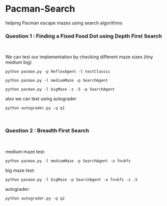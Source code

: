 # Pacman-Search
helping Pacman escape mazes using search algorithms  <br>

<h3> Question 1 : Finding a Fixed Food Dot using Depth First Search </h3> <br>

We can test our implementation by checking different maze sizes (tiny medium big)
```
python pacman.py -p ReflexAgent -l testClassic
```
```
python pacman.py -l mediumMaze -p SearchAgent
```
```
python pacman.py -l bigMaze -z .5 -p SearchAgent
```
also we can test using autograder

```
python autograder.py -q q1
```

<br>

<h3> Question 2 : Breadth First Search</h3> <br>

medium maze test:
  
```
python pacman.py -l mediumMaze -p SearchAgent -a fn=bfs
```
big maze test:

```
python pacman.py -l bigMaze -p SearchAgent -a fn=bfs -z .5
```
autograder:

```
python autograder.py -q q2
```

<br>
